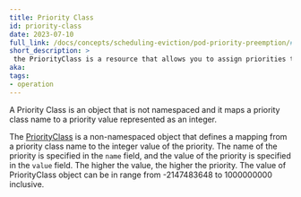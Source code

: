 ```yaml
---
title: Priority Class
id: priority-class
date: 2023-07-10
full_link: /docs/concepts/scheduling-eviction/pod-priority-preemption/#priorityclass
short_description: >
 the PriorityClass is a resource that allows you to assign priorities to different pods within a cluster It helps the scheduler prioritize the scheduling of pods based on their importance or criticality.
aka:
tags:
- operation
---
```

 A Priority Class is an object that is not namespaced and it maps a priority class name to a priority value represented as an integer.
<!--more-->
The [PriorityClass](docs/concepts/scheduling-eviction/pod-priority-preemption/#priorityClass) is a non-namespaced object that defines a mapping from a priority class name to the integer value of the priority. The name of the priority is specified in the `name` field, and the value of the priority is specified in the `value` field. The higher the value, the higher the priority. The value of PriorityClass object can be in range from -2147483648 to 1000000000 inclusive.